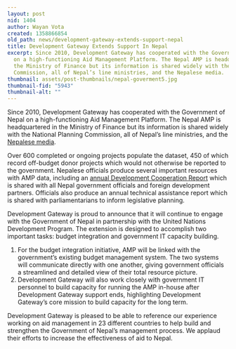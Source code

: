 ```yaml
---
layout: post
nid: 1404
author: Wayan Vota
created: 1358866854
old_path: news/development-gateway-extends-support-nepal
title: Development Gateway Extends Support In Nepal
excerpt: Since 2010, Development Gateway has cooperated with the Government of Nepal
  on a high-functioning Aid Management Platform. The Nepal AMP is headquartered in
  the Ministry of Finance but its information is shared widely with the National Planning
  Commission, all of Nepal’s line ministries, and the Nepalese media.
thumbnail: assets/post-thumbnails/nepal-goverment5.jpg
thumbnail-fid: "5943"
thumbnail-alt: ""
---
```


Since 2010, Development Gateway has cooperated with the Government of Nepal on a high-functioning Aid Management Platform. The Nepal AMP is headquartered in the Ministry of Finance but its information is shared widely with the National Planning Commission, all of Nepal’s line ministries, and the [Nepalese media](http://www.google.com/url?q=http%3A%2F%2Fwww.thehimalayantimes.com%2FfullNews.php%3Fheadline%3DEducation%2Bsector%2Blargest%2Bforeign%2Baid%2Brecipient%26NewsID%3D324301&sa=D&sntz=1&usg=AFQjCNF3vonLHe3pXbg1h5aZFhlG1y9Mwg).

Over 600 completed or ongoing projects populate the dataset, 450 of which record off-budget donor projects which would not otherwise be reported to the government. Nepalese officials produce several important resources with AMP data, including an [annual Development Cooperation Report](http://www.google.com/url?q=http%3A%2F%2Fzunia.org%2Fnode%2F210397&sa=D&sntz=1&usg=AFQjCNHvS9c_XLY_zE6034wDvFxXJaTR8A) which is shared with all Nepal government officials and foreign development partners. Officials also produce an annual technical assistance report which is shared with parliamentarians to inform legislative planning.

Development Gateway is proud to announce that it will continue to engage with the Government of Nepal in partnership with the United Nations Development Program. The extension is designed to accomplish two important tasks: budget integration and government IT capacity building.

1. For the budget integration initiative, AMP will be linked with the government’s existing budget management system. The two systems will communicate directly with one another, giving government officials a streamlined and detailed view of their total resource picture.
2. Development Gateway will also work closely with government IT personnel to build capacity for running the AMP in-house after Development Gateway support ends, highlighting Development Gateway’s core mission to build capacity for the long term.

 Development Gateway is pleased to be able to reference our experience working on aid management in 23 different countries to help build and strengthen the Government of Nepal’s management process. We applaud their efforts to increase the effectiveness of aid to Nepal.
